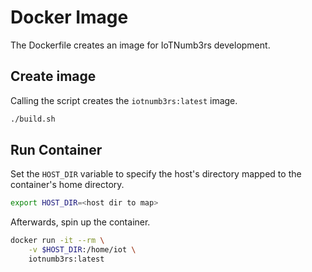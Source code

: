 # Docker Image

The Dockerfile creates an image for IoTNumb3rs development.

## Create image

Calling the script creates the `iotnumb3rs:latest` image.

```bash
./build.sh
```

## Run Container

Set the `HOST_DIR` variable to specify the host's directory mapped to the container's home directory.

```bash
export HOST_DIR=<host dir to map>
```

Afterwards, spin up the container.

```bash
docker run -it --rm \
    -v $HOST_DIR:/home/iot \
    iotnumb3rs:latest
```
